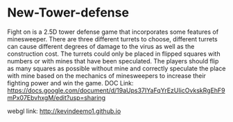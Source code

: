 # New-Tower-defense
Fight on is a 2.5D tower defense game that incorporates some features of minesweeper. There are three different turrets to choose, different turrets can cause different degrees of damage to the virus as well as the construction cost. The turrets could only be placed in flipped squares with numbers or with mines that have been speculated. The players should flip as many squares as possible without mine and correctly speculate the place with mine based on the mechanics of minesweepers to increase their fighting power and win the game.
DOC Link: https://docs.google.com/document/d/19aUps37IYaFqYrEzUIicOvkskRgEhF9mPx07EbvhxgM/edit?usp=sharing

webgl link: http://kevindeemo1.github.io
